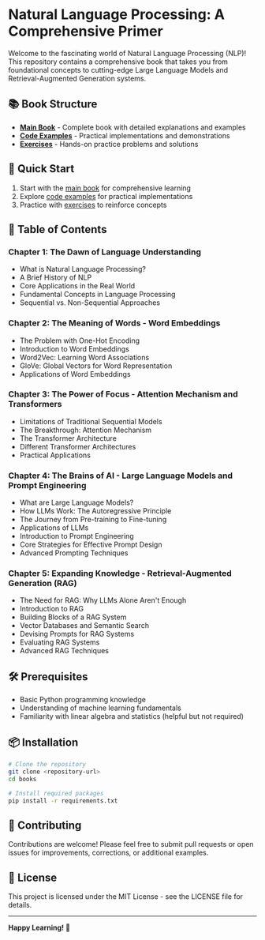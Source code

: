 # Natural Language Processing: A Comprehensive Primer

Welcome to the fascinating world of Natural Language Processing (NLP)! This repository contains a comprehensive book that takes you from foundational concepts to cutting-edge Large Language Models and Retrieval-Augmented Generation systems.

## 📚 Book Structure

- **[Main Book](book/nlp-comprehensive-primer.md)** - Complete book with detailed explanations and examples
- **[Code Examples](code/)** - Practical implementations and demonstrations
- **[Exercises](exercises/)** - Hands-on practice problems and solutions

## 🚀 Quick Start

1. Start with the [main book](book/nlp-comprehensive-primer.md) for comprehensive learning
2. Explore [code examples](code/) for practical implementations
3. Practice with [exercises](exercises/) to reinforce concepts

## 📖 Table of Contents

### Chapter 1: The Dawn of Language Understanding
- What is Natural Language Processing?
- A Brief History of NLP
- Core Applications in the Real World
- Fundamental Concepts in Language Processing
- Sequential vs. Non-Sequential Approaches

### Chapter 2: The Meaning of Words - Word Embeddings
- The Problem with One-Hot Encoding
- Introduction to Word Embeddings
- Word2Vec: Learning Word Associations
- GloVe: Global Vectors for Word Representation
- Applications of Word Embeddings

### Chapter 3: The Power of Focus - Attention Mechanism and Transformers
- Limitations of Traditional Sequential Models
- The Breakthrough: Attention Mechanism
- The Transformer Architecture
- Different Transformer Architectures
- Practical Applications

### Chapter 4: The Brains of AI - Large Language Models and Prompt Engineering
- What are Large Language Models?
- How LLMs Work: The Autoregressive Principle
- The Journey from Pre-training to Fine-tuning
- Applications of LLMs
- Introduction to Prompt Engineering
- Core Strategies for Effective Prompt Design
- Advanced Prompting Techniques

### Chapter 5: Expanding Knowledge - Retrieval-Augmented Generation (RAG)
- The Need for RAG: Why LLMs Alone Aren't Enough
- Introduction to RAG
- Building Blocks of a RAG System
- Vector Databases and Semantic Search
- Devising Prompts for RAG Systems
- Evaluating RAG Systems
- Advanced RAG Techniques

## 🛠️ Prerequisites

- Basic Python programming knowledge
- Understanding of machine learning fundamentals
- Familiarity with linear algebra and statistics (helpful but not required)

## 📦 Installation

```bash
# Clone the repository
git clone <repository-url>
cd books

# Install required packages
pip install -r requirements.txt
```

## 🤝 Contributing

Contributions are welcome! Please feel free to submit pull requests or open issues for improvements, corrections, or additional examples.

## 📄 License

This project is licensed under the MIT License - see the LICENSE file for details.

---

**Happy Learning! 🎉**